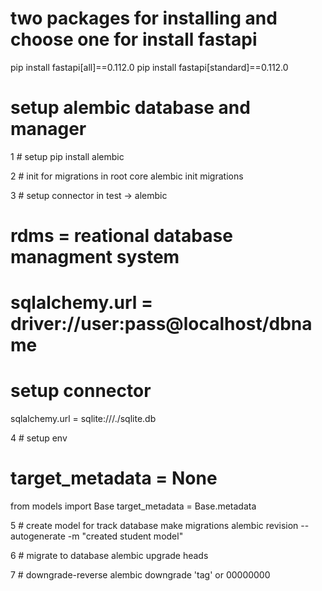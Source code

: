 # two packages for installing and choose one for install fastapi 
pip install fastapi[all]==0.112.0
pip install fastapi[standard]==0.112.0

# setup alembic database and manager
1 # setup 
pip install alembic

2 # init for migrations in root core
alembic init migrations

3 # setup connector in test -> alembic
# rdms = reational database  managment system
# sqlalchemy.url = driver://user:pass@localhost/dbname
# setup connector
sqlalchemy.url = sqlite:///./sqlite.db

4 # setup env 
# target_metadata = None
from models import Base
target_metadata = Base.metadata

5 # create model for track database make migrations
alembic revision --autogenerate -m "created student model"

6 # migrate to database
alembic upgrade heads

7 # downgrade-reverse
alembic downgrade 'tag' or 00000000



